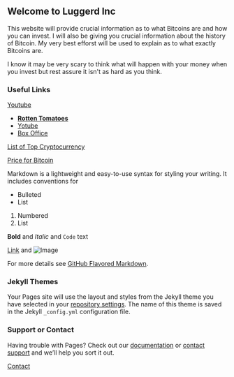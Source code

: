 ## Welcome to Luggerd Inc
This website will provide crucial information as to what Bitcoins are and how you can invest. I will also be giving you crucial information about the history of Bitcoin. My very best efforst will be used to explain as to what exactly Bitcoins are. 


I know it may be very scary to think what will happen with your money when you invest but rest assure it isn't as hard as you think.

### Useful Links
[Youtube](youtube.com)
<ul>
        <li><a href="https://www.rottentomatoes.com/"><b>Rotten Tomatoes</b></a></li>
        <li><a href="https://www.youtube.com/JeremyJahns">Yotube</a></li>
        <li><a href="http://www.boxofficemojo.com/">Box Office</a></li>
      </ul>
<a href="cryptocurrency.md">List of Top Cryptocurrency</a>

<a href="gains.md">Price for Bitcoin</a>

Markdown is a lightweight and easy-to-use syntax for styling your writing. It includes conventions for

- Bulleted
- List

1. Numbered
2. List

**Bold** and _Italic_ and `Code` text

[Link](url) and ![Image](src)

For more details see [GitHub Flavored Markdown](https://guides.github.com/features/mastering-markdown/).

### Jekyll Themes

Your Pages site will use the layout and styles from the Jekyll theme you have selected in your [repository settings](https://github.com/luggerd/luggerd.github.io/settings). The name of this theme is saved in the Jekyll `_config.yml` configuration file.

### Support or Contact

Having trouble with Pages? Check out our [documentation](https://help.github.com/categories/github-pages-basics/) or [contact support](https://github.com/contact) and we’ll help you sort it out.

 <div class="contact-btn"><a href="contact.md">Contact</a>
      </div>
